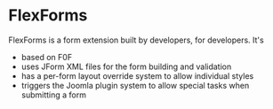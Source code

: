 # FlexForms

FlexForms is a form extension built by developers, for developers. It's 

* based on F0F
* uses JForm XML files for the form building and validation
* has a per-form layout override system to allow individual styles
* triggers the Joomla plugin system to allow special tasks when submitting a form